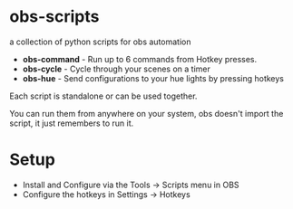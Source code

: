 obs-scripts
===========

a collection of python scripts for obs automation 

* __obs-command__ - Run up to 6 commands from Hotkey presses.
* __obs-cycle__   - Cycle through your scenes on a timer
* __obs-hue__     - Send configurations to your hue lights by pressing hotkeys

Each script is standalone or can be used together.

You can run them from anywhere on your system, obs doesn't import
the script, it just remembers to run it.

Setup
=====

* Install and Configure via the Tools -> Scripts menu in OBS
* Configure the hotkeys in Settings -> Hotkeys
